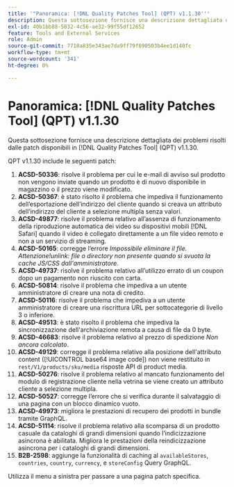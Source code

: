 ```yaml
---
title: '"Panoramica: [!DNL Quality Patches Tool] (QPT) v1.1.30'''
description: Questa sottosezione fornisce una descrizione dettagliata dei problemi risolti dalle patch disponibili in [!DNL Quality Patches Tool] (QPT) v1.1.30.
exl-id: 40b1bb88-5032-4c56-ae32-99f55df12652
feature: Tools and External Services
role: Admin
source-git-commit: 7718a835e343ae7da9ff79f690503b4ee1d140fc
workflow-type: tm+mt
source-wordcount: '341'
ht-degree: 0%

---
```


# Panoramica: [!DNL Quality Patches Tool] (QPT) v1.1.30

Questa sottosezione fornisce una descrizione dettagliata dei problemi risolti dalle patch disponibili in [!DNL Quality Patches Tool] (QPT) v1.1.30.

QPT v1.1.30 include le seguenti patch:

1. **ACSD-50336**: risolve il problema per cui le e-mail di avviso sul prodotto non vengono inviate quando un prodotto è di nuovo disponibile in magazzino o il prezzo viene modificato.
1. **ACSD-50367**: è stato risolto il problema che impediva il funzionamento dell’esportazione dell’indirizzo del cliente quando si creava un attributo dell’indirizzo del cliente a selezione multipla senza valori.
1. **ACSD-49877**: risolve il problema relativo all’assenza di funzionamento della riproduzione automatica dei video su dispositivi mobili [!DNL Safari] quando il video è collegato direttamente a un file video remoto e non a un servizio di streaming.
1. **ACSD-50165**: corregge l’errore *Impossibile eliminare il file. Attenzione!unlink: file o directory non presente quando si svuota la cache JS/CSS dall&#39;amministratore*.
1. **ACSD-49737**: risolve il problema relativo all’utilizzo errato di un coupon dopo un pagamento non riuscito con carta.
1. **ACSD-50814**: risolve il problema che impediva a un utente amministratore di creare una nota di credito.
1. **ACSD-50116**: risolve il problema che impediva a un utente amministratore di creare una riscrittura URL per sottocategorie di livello 3 o inferiore.
1. **ACSD-49513**: è stato risolto il problema che impediva la sincronizzazione dell&#39;archiviazione remota a causa di file da 0 byte.
1. **ACSD-46683**: risolve il problema relativo al prezzo di spedizione *Non ancora calcolato*.
1. **ACSD-49129**: corregge il problema relativo alla posizione dell&#39;attributo content ([!UICONTROL base64 image code]) non viene restituito in `rest/V1/products/sku/media` risposte API di product media.
1. **ACSD-50276**: risolve il problema relativo al mancato funzionamento del modulo di registrazione cliente nella vetrina se viene creato un attributo cliente a selezione multipla.
1. **ACSD-50527**: corregge l’errore che si verifica durante il salvataggio di una pagina con un blocco dinamico vuoto.
1. **ACSD-49973**: migliora le prestazioni di recupero dei prodotti in bundle tramite GraphQL.
1. **ACSD-51114**: risolve il problema relativo alla scomparsa di un prodotto casuale da cataloghi di grandi dimensioni quando l’indicizzazione asincrona è abilitata. Migliora le prestazioni della reindicizzazione asincrona per i cataloghi di grandi dimensioni.
1. **B2B-2598**: aggiunge la funzionalità di caching al `availableStores`, `countries`, `country`, `currency`, e `storeConfig` Query GraphQL.

Utilizza il menu a sinistra per passare a una pagina patch specifica.
